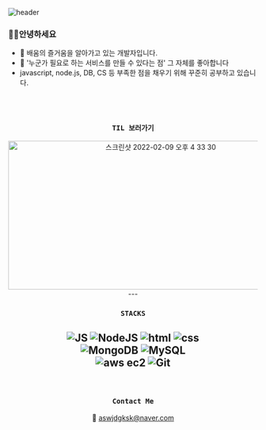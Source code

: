 ![header](https://capsule-render.vercel.app/api?type=waving&color=auto&height=160&section=header&text=hana-j&fontSize=70)
  
  
</div>

### 🙋‍♀안녕하세요 </br>
- 🌱 배움의 즐거움을 알아가고 있는 개발자입니다. </br> 
- 🌸 '누군가 필요로 하는 서비스를 만들 수 있다는 점' 그 자체를 좋아합니다
- javascript, node.js, DB, CS 등 부족한 점을 채우기 위해 꾸준히 공부하고 있습니다.

 </br> 
 </br> 


 <div align=center>
  
### `TIL 보러가기` </br>
<a href="https://hana-j.tistory.com/">
  <img width="600" height="300" alt="스크린샷 2022-02-09 오후 4 33 30" src="https://user-images.githubusercontent.com/80023108/153143020-e7d4791a-20bb-452a-92ce-bb0c032ba5f2.png">
</a>
---

### `STACKS`

![JS](https://img.shields.io/badge/JavaScript-F7DF1E?style=flat-square&logo=JavaScript&logoColor=black)
![NodeJS](https://img.shields.io/badge/node.js-6DA55F?style=for-the-badge&logo=node.js&logoColor=white)
![html](https://img.shields.io/badge/Html-E34F26?style=flat-square&logo=Html5&logoColor=white)
![css](https://img.shields.io/badge/CSS-1572B6?style=flat-square&logo=CSS3&logoColor=white)
</br>
![MongoDB](https://img.shields.io/badge/MongoDB-47A248?style=flat&logo=MongoDB&logoColor=white)
![MySQL](https://img.shields.io/badge/MySQL-4479A1?style=flat&logo=MySQL&logoColor=white)
<br>
![aws ec2](https://img.shields.io/badge/AWSEC2%20-232F3E?style=flat-square&logo=AmazonAWS&logoColor=black)
![Git](https://img.shields.io/badge/git-%23121011.svg?style=for-the-badge&logo=github&logoColor=white)
---
 </br> 
 
### `Contact Me`

📧 aswjdgksk@naver.com


